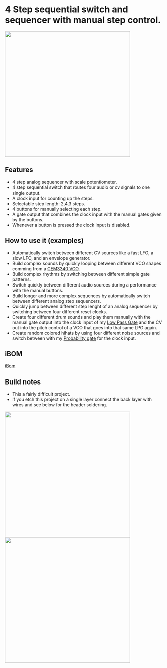 # 4 Step sequential switch and sequencer with manual step control.
<img src="https://raw.githubusercontent.com/PierreIsCoding/sdiy/main/Sequential_Switch/images/20211001_120431.jpg" width="400" />

## Features
* 4 step analog sequencer with scale potentiometer.
* 4 step sequential switch that routes four audio or cv signals to one single output.
* A clock input for counting up the steps.
* Selectable step length: 2,4,3 steps.
* 4 buttons for manually selecting each step.
* A gate output that combines the clock input with the manual gates given by the buttons.
* Whenever a button is pressed the clock input is disabled.

## How to use it (examples)
* Automatically switch between different CV sources like a fast LFO, a slow LFO, and an envelope generator.
* Build complex sounds by quickly looping between different VCO shapes comming from a [CEM3340 VCO](https://github.com/PierreIsCoding/sdiy/tree/main/CEM3340_VCO).
* Build complex rhythms by switching between different simple gate patterns.
* Switch quickly between different audio sources during a performance with the manual buttons.
* Build longer and more complex sequences by automatically switch between different analog step sequencers.
* Quickly jump between different step lenght of an analog sequencer by switching between four different reset clocks.
* Create four different drum sounds and play them manually with the manual gate output into the clock input of my [Low Pass Gate](https://github.com/PierreIsCoding/sdiy/tree/main/LPG) and the CV out into the pitch control of a VCO that goes into that same LPG again.
* Create random colored hihats by using four different noise sources and switch between with my [Probability gate](https://github.com/PierreIsCoding/sdiy/tree/main/Probability_Gate) for the clock input.

## iBOM
[iBom](https://htmlpreview.github.io/?https://github.com/PierreIsCoding/sdiy/blob/main/VCA_Ducker/bom/ibom.html)

## Build notes
* This a fairly difficult project.
* If you etch this project on a single layer connect the back layer with wires and see below for the header soldering.


<img src="https://raw.githubusercontent.com/PierreIsCoding/sdiy/main/Sequential_Switch/images/20210929_103156.jpg" width="400" />
<img src="https://raw.githubusercontent.com/PierreIsCoding/sdiy/main/Sequential_Switch/images/20210929_103204.jpg" width="400" />



